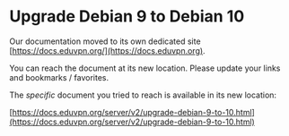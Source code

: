 # Upgrade Debian 9 to Debian 10
    
Our documentation moved to its own dedicated site 
[https://docs.eduvpn.org/](https://docs.eduvpn.org).

You can reach the document at its new location. Please update your links and 
bookmarks / favorites.

The _specific_ document you tried to reach is available in its new location:

[https://docs.eduvpn.org/server/v2/upgrade-debian-9-to-10.html](https://docs.eduvpn.org/server/v2/upgrade-debian-9-to-10.html)
